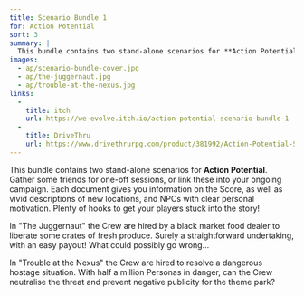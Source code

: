 ```yaml
---
title: Scenario Bundle 1
for: Action Potential
sort: 3
summary: |
  This bundle contains two stand-alone scenarios for **Action Potential**. Each document gives you information on the Score, as well as vivid descriptions of new locations, and NPCs with clear personal motivation. Plenty of hooks to get your players stuck into the story!
images:
  - ap/scenario-bundle-cover.jpg
  - ap/the-juggernaut.jpg
  - ap/trouble-at-the-nexus.jpg
links:
  -
    title: itch
    url: https://we-evolve.itch.io/action-potential-scenario-bundle-1
  -
    title: DriveThru
    url: https://www.drivethrurpg.com/product/381992/Action-Potential-Scenario-Bundle-1
---
```


This bundle contains two stand-alone scenarios for **Action Potential**. Gather some friends for one-off sessions, or link these into your ongoing campaign. Each document gives you information on the Score, as well as vivid descriptions of new locations, and NPCs with clear personal motivation. Plenty of hooks to get your players stuck into the story! 

In "The Juggernaut" the Crew are hired by a black market food dealer to liberate some crates of fresh produce. Surely a straightforward undertaking, with an easy payout! What could possibly go wrong...

In "Trouble at the Nexus" the Crew are hired to resolve a dangerous hostage situation. With half a million Personas in danger, can the Crew neutralise the threat and prevent negative publicity for the theme park?